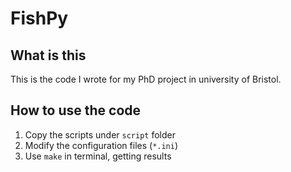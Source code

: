 # FishPy

## What is this

This is the code I wrote for my PhD project in university of Bristol.


## How to use the code

1. Copy the scripts under `script` folder
2. Modify the configuration files (`*.ini`)
3. Use `make` in terminal, getting results

